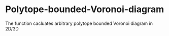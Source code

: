 # Polytope-bounded-Voronoi-diagram
The function cacluates arbitrary polytope bounded Voronoi diagram in 2D/3D
